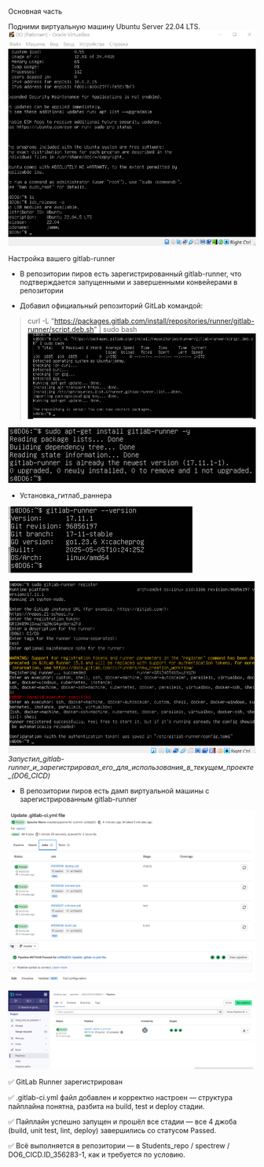 
Основная часть

Подними виртуальную машину Ubuntu Server 22.04 LTS.
![alt text](IMG/UP_UBUNTU.png)

Настройка вашего gitlab-runner

- В репозитории пиров есть зарегистрированный gitlab-runner, что подтверждается запущенными и завершенными конвейерами в репозитории

- Добавил официальный репозиторий GitLab командой:
 > curl -L "https://packages.gitlab.com/install/repositories/runner/gitlab-runner/script.deb.sh" | sudo bash
![alt text](IMG/Добавил_официальный_репозиторий_GitLab.png)



![alt text](IMG/Установка_гитлаб_раннера.png)
- Установка_гитлаб_раннера


![alt text](IMG/Проверка_версии_гитлаб_раннера.png)







![alt text](IMG/Запустил_gitlab-runner_и_зарегистрировал_его_для_использования_в_текущем_проекте_(DO6_CICD).png)
*Запустил_gitlab-runner_и_зарегистрировал_его_для_использования_в_текущем_проекте_(DO6_CICD)*




- В репозитории пиров есть дамп виртуальной машины с зарегистрированным gitlab-runner

![alt text](IMG/jobs.png)
![alt text](IMG/pipline.png)




![alt text](IMG/pipeline_1.png)



✅ GitLab Runner зарегистрирован

✅ .gitlab-ci.yml файл добавлен и корректно настроен — структура пайплайна понятна, разбита на build, test и deploy стадии.

✅ Пайплайн успешно запущен и прошёл все стадии — все 4 джоба (build, unit test, lint, deploy) завершились со статусом Passed.

✅ Всё выполняется в репозитории  —  в Students_repo / spectrew / DO6_CICD.ID_356283-1, как и требуется по условию.